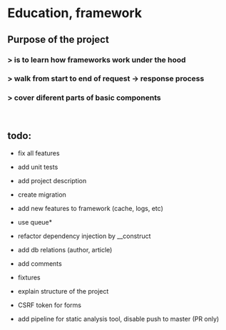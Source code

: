 # Education, framework

## Purpose of the project
### > is to learn how frameworks work under the hood
### > walk from start to end of request -> response process
### > cover diferent parts of basic components

</br>

## todo:
- fix all features
- add unit tests
- add project description
- create migration
- add new features to framework (cache, logs, etc)
- use queue*
- refactor dependency injection by __construct

- add db relations (author, article)
- add comments
- fixtures
- explain structure of the project
- CSRF token for forms
- add pipeline for static analysis tool, disable push to master (PR only)
